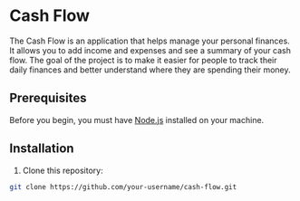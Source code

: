 # Cash Flow

The Cash Flow is an application that helps manage your personal finances. It allows you to add income and expenses and see a summary of your cash flow. The goal of the project is to make it easier for people to track their daily finances and better understand where they are spending their money.

## Prerequisites

Before you begin, you must have [Node.js](https://nodejs.org/) installed on your machine.

## Installation

1. Clone this repository:

```sh
git clone https://github.com/your-username/cash-flow.git



